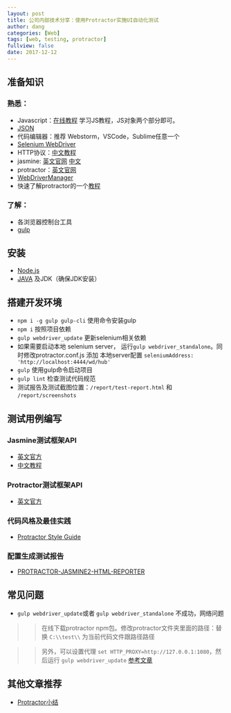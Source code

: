 ```yaml
---
layout: post
title: 公司内部技术分享：使用Protractor实施UI自动化测试
author: dang
categories: [Web]
tags: [web, testing, protractor]
fullview: false
date: 2017-12-12
---
```


## 准备知识
### 熟悉：
* Javascript：[在线教程](http://www.w3school.com.cn/js/) 学习JS教程，JS对象两个部分即可。
* [JSON](https://baike.baidu.com/item/JSON)
* 代码编辑器：推荐 Webstorm，VSCode，Sublime任意一个
* [Selenium WebDriver](https://github.com/SeleniumHQ/selenium/wiki/WebDriverJs)
* HTTP协议：[中文教程](http://www.ruanyifeng.com/blog/2016/08/http.html)
* jasmine: [英文官网](https://jasmine.github.io/index.html) [中文](https://www.ibm.com/developerworks/cn/web/1404_changwz_jasmine/index.html)
* protractor：[英文官网](http://www.protractortest.org) 
* [WebDriverManager](https://github.com/bonigarcia/webdrivermanager)
* 快速了解protractor的一个[教程](http://objectpartners.github.io/angular-training/lectures/lecture-11.html) 

<!-- more -->

### 了解：
* 各浏览器控制台工具
* [gulp](https://gulpjs.com/)

## 安装
* [Node.js](https://nodejs.org/en/)
* [JAVA](https://www.java.com/en/download) 及JDK（确保JDK安装）

## 搭建开发环境
* `npm i -g gulp gulp-cli` 使用命令安装gulp
* `npm i` 按照项目依赖
* `gulp webdriver_update` 更新selenium相关依赖
* 如果需要启动本地 selenium server， 运行`gulp webdriver_standalone`。同时修改protractor.conf.js 添加 本地server配置 `seleniumAddress: 'http://localhost:4444/wd/hub'`
* `gulp` 使用gulp命令启动项目
* `gulp lint` 检查测试代码规范
* 测试报告及测试截图位置：`/report/test-report.html` 和 `/report/screenshots`

## 测试用例编写
### Jasmine测试框架API
* [英文官方](https://jasmine.github.io/api/2.8/global)
* [中文教程](https://yq.aliyun.com/articles/53426)
### Protractor测试框架API
* [英文官方](http://www.protractortest.org/#/api)

### 代码风格及最佳实践
* [Protractor Style Guide](https://github.com/CarmenPopoviciu/protractor-styleguide)

### 配置生成测试报告
* [PROTRACTOR-JASMINE2-HTML-REPORTER](http://www.testingbay.com/tutorials/protractor-jasmine-reporting/)

## 常见问题
* `gulp webdriver_update`或者 `gulp webdriver_standalone` 不成功，网络问题
>> 在线下载protractor npm包。修改protractor文件夹里面的路径：替换 `C:\\test\\` 为当前代码文件跟路径路径

>> 另外，可以设置代理 `set HTTP_PROXY=http://127.0.0.1:1080`，然后运行 `gulp webdriver_update` [参考文章](https://github.com/angular/protractor/pull/966)

## 其他文章推荐
* [Protractor小结](http://blog.csdn.net/wosishui21/article/details/38340527)

